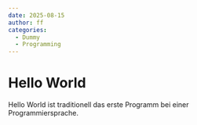 ```yaml
---
date: 2025-08-15
author: ff
categories:
  - Dummy
  - Programming
---
```


# Hello World

Hello World ist traditionell das erste Programm bei einer Programmiersprache.

<!-- more -->

<script src="https://utteranc.es/client.js"
        repo="original-trublemaker/blog-comment-data"
        issue-term="/hello-world.md"
        theme="github-light"
        crossorigin="anonymous"
        async>
</script>